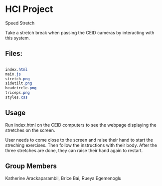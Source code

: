 # HCI Project
Speed Stretch

Take a stretch break when passing the CEID cameras by interacting with this system.

## Files:
```java

index.html
main.js
stretch.png
sidetilt.png
headcircle.png
triceps.png
styles.css
```
## Usage
Run index.html on the CEID computers to see the webpage displaying the stretches on the screen.

User needs to come close to the screen and raise their hand to start the streching exercises. Then follow the instructions with their body. 
After the three stretches are done, they can raise their hand again to restart.

## Group Members
Katherine Arackaparambil, Brice Bai, Rueya Egemenoglu
